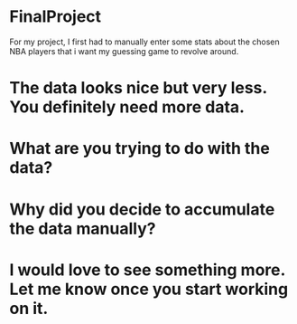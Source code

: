 # FinalProject

For my project, I first had to manually enter some stats about the chosen NBA players that i want my guessing game to revolve around.

# The data looks nice but very less. You definitely need more data. 
# What are you trying to do with the data?
# Why did you decide to accumulate the data manually?


# I would love to see something more. Let me know once you start working on it. 